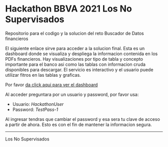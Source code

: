 # Hackathon BBVA 2021 Los No Supervisados
Repositorio para el codigo y la solucion del reto Buscador de Datos financieros

El siguiente enlace sirve para acceder a la solucion final. Esta es un dashboard donde se visualiza y despliega la informacion contenida en los PDFs financieros. Hay visualizaciones por tipo de tabla y concepto importante para el banco asi como las tablas con informacion cruda disponibles para descargar. El servicio es interactivo y el usuario puede utilizar fitros en las tablas y graficas.
 
Por favor [da click aqui para ver el dashboard](https://iibwefjsn5.execute-api.us-east-1.amazonaws.com/test/embed-sample)

Al acceder preguntara por un usuario y password, por favor usa:

- Usuario: *HackathonUser*
- Password: *TestPass-1*

Al ingresar tendras que cambiar el password y esa sera tu clave de acceso a partir de ahora. Esto es con el fin de mantener la informacion segura.

________________________________________________________
Los No Supervisados
